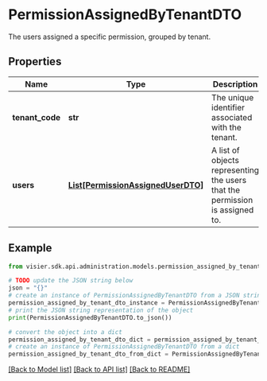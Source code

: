 # PermissionAssignedByTenantDTO

The users assigned a specific permission, grouped by tenant.

## Properties

Name | Type | Description | Notes
------------ | ------------- | ------------- | -------------
**tenant_code** | **str** | The unique identifier associated with the tenant. | [optional] 
**users** | [**List[PermissionAssignedUserDTO]**](PermissionAssignedUserDTO.md) | A list of objects representing the users that the permission is assigned to. | [optional] 

## Example

```python
from visier.sdk.api.administration.models.permission_assigned_by_tenant_dto import PermissionAssignedByTenantDTO

# TODO update the JSON string below
json = "{}"
# create an instance of PermissionAssignedByTenantDTO from a JSON string
permission_assigned_by_tenant_dto_instance = PermissionAssignedByTenantDTO.from_json(json)
# print the JSON string representation of the object
print(PermissionAssignedByTenantDTO.to_json())

# convert the object into a dict
permission_assigned_by_tenant_dto_dict = permission_assigned_by_tenant_dto_instance.to_dict()
# create an instance of PermissionAssignedByTenantDTO from a dict
permission_assigned_by_tenant_dto_from_dict = PermissionAssignedByTenantDTO.from_dict(permission_assigned_by_tenant_dto_dict)
```
[[Back to Model list]](../README.md#documentation-for-models) [[Back to API list]](../README.md#documentation-for-api-endpoints) [[Back to README]](../README.md)


